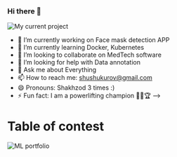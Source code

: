 ### Hi there 👋

![My current project](https://github.com/shushukurov/shushukurov/blob/main/test.gif)

- 🔭 I’m currently working on Face mask detection APP
- 🌱 I’m currently learning Docker, Kubernetes
- 👯 I’m looking to collaborate on MedTech software
- 🤔 I’m looking for help with Data annotation
- 💬 Ask me about Everything
- 📫 How to reach me: shushukurov@gmail.com
- 😄 Pronouns: Shakhzod 3 times :)
- ⚡ Fun fact: I am a powerlifting champion 🏋🏻🏆
-->
# Table of contest
![ML portfolio](https://github.com/shushukurov/ML_Portfolio)
<!--
**shushukurov/shushukurov** is a ✨ _special_ ✨ repository because its `README.md` (this file) appears on your GitHub profile.

Here are some ideas to get you started:

- 🔭 I’m currently working on Face mask detection APP
- 🌱 I’m currently learning Docker, Kubernetes
- 👯 I’m looking to collaborate on MedTech software
- 🤔 I’m looking for help with Data annotation
- 💬 Ask me about Everything
- 📫 How to reach me: shushukurov@gmail.com
- 😄 Pronouns: Shakhzod 3 times :)
- ⚡ Fun fact: I am a powerlifting champion 🏋🏻🏆
-->
